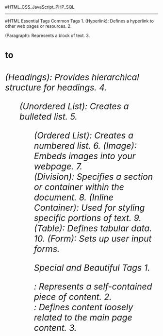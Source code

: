 #HTML_CSS_JavaScript_PHP_SQL 

-----------------------------------------------------------------------------
#HTML Essential Tags 
  Common Tags
    1.<a> (Hyperlink): Defines a hyperlink to other web pages or resources.
    2.<p> (Paragraph): Represents a block of text.
    3.<h1> to <h6> (Headings): Provides hierarchical structure for headings.
    4.<ul> (Unordered List): Creates a bulleted list.
    5.<ol> (Ordered List): Creates a numbered list.
    6.<img> (Image): Embeds images into your webpage.
    7.<div> (Division): Specifies a section or container within the document.
    8.<span> (Inline Container): Used for styling specific portions of text.
    9.<table> (Table): Defines tabular data.
    10.<form> (Form): Sets up user input forms.
  
  Special and Beautiful Tags
    1.<article>: Represents a self-contained piece of content.
    2.<aside>: Defines content loosely related to the main page content.
    3.<audio>: Embeds audio content (e.g., music, podcasts).
    4.<canvas>: Allows dynamic graphics rendering using JavaScript.
    5.<mark>: Highlights text for emphasis.
    -----------------------------------------------------------------------------
    
